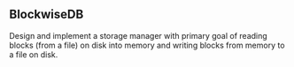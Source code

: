 ## BlockwiseDB

Design and implement a storage manager with primary goal of reading blocks (from a file) on disk into memory and writing blocks from memory to a file on disk.